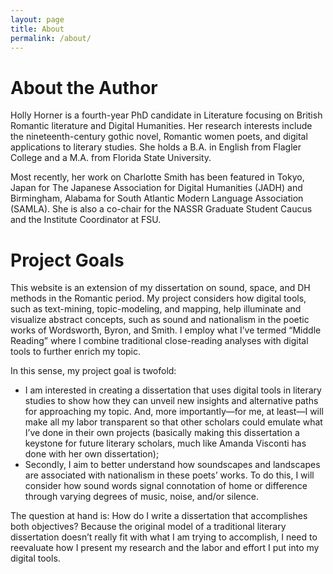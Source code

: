 ```yaml
---
layout: page
title: About
permalink: /about/
---
```

# About the Author
Holly Horner is a fourth-year PhD candidate in Literature focusing on British Romantic literature and Digital Humanities. Her research interests include the nineteenth-century gothic novel, Romantic women poets, and digital applications to literary studies. She holds a B.A. in English from Flagler College and a M.A. from Florida State University.

Most recently, her work on Charlotte Smith has been featured in Tokyo, Japan for The Japanese Association for Digital Humanities (JADH) and Birmingham, Alabama for South Atlantic Modern Language Association (SAMLA). She is also a co-chair for the NASSR Graduate Student Caucus and the Institute Coordinator at FSU. 

# Project Goals
This website is an extension of my dissertation on sound, space, and DH methods in the Romantic period. My project considers how digital tools, such as text-mining, topic-modeling, and mapping, help illuminate and visualize abstract concepts, such as sound and nationalism in the poetic works of Wordsworth, Byron, and Smith. I employ what I’ve termed “Middle Reading” where I combine traditional close-reading analyses with digital tools to further enrich my topic. 

In this sense, my project goal is twofold:

- I am interested in creating a dissertation that uses digital tools in literary studies to show how they can unveil new insights and alternative paths for approaching my topic. And, more importantly—for me, at least—I will make all my labor transparent so that other scholars could emulate what I’ve done in their own projects (basically making this dissertation a keystone for future literary scholars, much like Amanda Visconti has done with her own dissertation);
- Secondly, I aim to better understand how soundscapes and landscapes are associated with nationalism in these poets’ works. To do this, I will consider how sound words signal connotation of home or difference through varying degrees of music, noise, and/or silence.

The question at hand is: How do I write a dissertation that accomplishes both objectives? Because the original model of a traditional literary dissertation doesn’t really fit with what I am trying to accomplish, I need to reevaluate how I present my research and the labor and effort I put into my digital tools.
